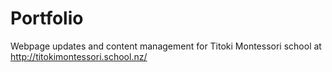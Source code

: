 # Portfolio
Webpage updates and content management for Titoki Montessori school at http://titokimontessori.school.nz/
